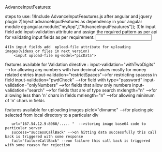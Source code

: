 AdvanceInputFeatures:

steps to use:
    1)Include AdvanceInputFeautures.js after angular and jquery plugin
    2)Inject advanceInputFeatures as dependency in your angular module
        eg:angular.module("myApp",["AdvanceInputFeautures"]);
    3)In input field add input-validation attribute and assign the required pattern as per api for validating input fields as per requirement.
        <input type="text" input-validation="withTwoDigits" ng-model="data" />
        
    4)In input fields add  upload-file attribute for uploading images(videos or files in next version)    
        <input upload-file ng-model="picData">

features available for Validation directive :
      input-validation="withTwoDigits" -->for allowing any numbers with two decimal values mostly for money related entries
      input-validation="restrictSpaces"-->for restricting spacess in field
      input-validation="pwdCheck"     -->for field with type="password"
      input-validation="onlyNumbers"  -->for fields that allow only numbers
      input-validation="search"       -->for fields that are of type search
      mxlength="n" -->for allowing less than 'n' chars in fields
      mnlength="n" -->for allowing  minimum of 'n' chars in fields
      
  features available for  uploading images
       picId="divname" -->for placing pic selected from local directory to a particular div
      
       url="167.54.12.9:8080/..... "  -->storing image base64 code to particular server
       success="successCallBack" -->on hitting data successfully this call back is triggered with some response
       fail="failureCallBack" -->on failure this call back is triggered with some reason for rejection
